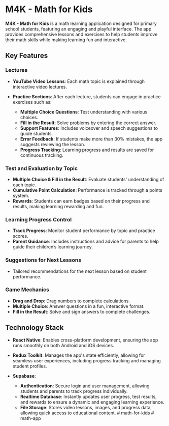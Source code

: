 # **M4K - Math for Kids**

**M4K - Math for Kids** is a math learning application designed for primary school students, featuring an engaging and playful interface. The app provides comprehensive lessons and exercises to help students improve their math skills while making learning fun and interactive.

## Key Features

### Lectures

- **YouTube Video Lessons**: Each math topic is explained through interactive video lectures.

- **Practice Sections**: After each lecture, students can engage in practice exercises such as:
  - **Multiple Choice Questions**: Test understanding with various choices.
  - **Fill in the Result**: Solve problems by entering the correct answer.
  - **Support Features**: Includes voiceover and speech suggestions to guide students.
  - **Error Feedback**: If students make more than 30% mistakes, the app suggests reviewing the lesson.
  - **Progress Tracking**: Learning progress and results are saved for continuous tracking.

### Test and Evaluation by Topic

- **Multiple Choice & Fill in the Result**: Evaluate students' understanding of each topic.
- **Cumulative Point Calculation**: Performance is tracked through a points system.
- **Rewards**: Students can earn badges based on their progress and results, making learning rewarding and fun.

### Learning Progress Control

- **Track Progress**: Monitor student performance by topic and practice scores.
- **Parent Guidance**: Includes instructions and advice for parents to help guide their children’s learning journey.

### Suggestions for Next Lessons

- Tailored recommendations for the next lesson based on student performance.

### Game Mechanics

- **Drag and Drop**: Drag numbers to complete calculations.
- **Multiple Choice**: Answer questions in a fun, interactive format.
- **Fill in the Result**: Solve and sign answers to complete challenges.

## Technology Stack

- **React Native**: Enables cross-platform development, ensuring the app runs smoothly on both Android and iOS devices.
- **Redux Toolkit**: Manages the app's state efficiently, allowing for seamless user experiences, including progress tracking and managing student profiles.

- **Supabase**:
  - **Authentication**: Secure login and user management, allowing students and parents to track progress individually.
  - **Realtime Database**: Instantly updates user progress, test results, and rewards to ensure a dynamic and engaging learning experience.
  - **File Storage**: Stores video lessons, images, and progress data, allowing quick access to educational content.
#   m a t h - f o r - k i d s 
 
 #   m a t h - a p p 
 
 